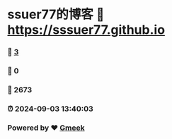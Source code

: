 # ssuer77的博客 :link: https://sssuer77.github.io 
### :page_facing_up: [3](https://sssuer77.github.io/tag.html) 
### :speech_balloon: 0 
### :hibiscus: 2673 
### :alarm_clock: 2024-09-03 13:40:03 
### Powered by :heart: [Gmeek](https://github.com/Meekdai/Gmeek)
